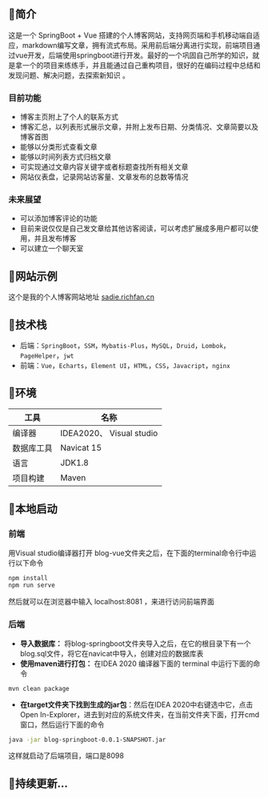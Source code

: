 ## 🍋简介
这是一个 SpringBoot + Vue 搭建的个人博客网站，支持网页端和手机移动端自适应，markdown编写文章，拥有流式布局。采用前后端分离进行实现，前端项目通过vue开发，后端使用springboot进行开发。最好的一个巩固自己所学的知识，就是拿一个的项目来练练手，并且能通过自己重构项目，很好的在编码过程中总结和发现问题、解决问题，去探索新知识 。  

### 目前功能
- 博客主页附上了个人的联系方式   
- 博客汇总，以列表形式展示文章，并附上发布日期、分类情况、文章简要以及博客首图
- 能够以分类形式查看文章
- 能够以时间列表方式归档文章
- 可实现通过文章内容关键字或者标题查找所有相关文章    
- 网站仪表盘，记录网站访客量、文章发布的总数等情况   

### 未来展望 
- 可以添加博客评论的功能
- 目前来说仅仅是自己发文章给其他访客阅读，可以考虑扩展成多用户都可以使用，并且发布博客
- 可以建立一个聊天室
## 🍋网站示例

这个是我的个人博客网站地址  [sadie.richfan.cn](https://sadie.richfan.cn/)

## 🍋技术栈
* 后端：`SpringBoot`，`SSM`，`Mybatis-Plus`，`MySQL`，`Druid`，`Lombok`，`PageHelper`，`jwt`
* 前端：`Vue`，`Echarts`，`Element UI`，`HTML`，`CSS`，`Javacript`，`nginx`

## 🍋环境

|  工具 | 名称 
| ------------ | ------------
| 编译器  | IDEA2020、 Visual studio
| 数据库工具  | Navicat 15 
|  语言 | JDK1.8 
| 项目构建  | Maven 
## 🍋本地启动
### 前端
用Visual studio编译器打开 blog-vue文件夹之后，在下面的terminal命令行中运行以下命令
```bash
npm install
npm run serve
```
然后就可以在浏览器中输入 localhost:8081 ，来进行访问前端界面


### 后端

- **导入数据库：** 将blog-springboot文件夹导入之后，在它的根目录下有一个blog.sql文件，将它在navicat中导入，创建对应的数据库表
- **使用maven进行打包：** 在IDEA 2020 编译器下面的 terminal 中运行下面的命令
```
mvn clean package
```
- **在target文件夹下找到生成的jar包**：然后在IDEA 2020中右键选中它，点击Open In-Explorer，进去到对应的系统文件夹，在当前文件夹下面，打开cmd窗口，然后运行下面的命令
```bash
java -jar blog-springboot-0.0.1-SNAPSHOT.jar
```
这样就启动了后端项目，端口是8098

## 🍋持续更新...

